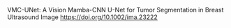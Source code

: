 VMC-UNet: A Vision Mamba-CNN U-Net for Tumor Segmentation in Breast Ultrasound Image
https://doi.org/10.1002/ima.23222
